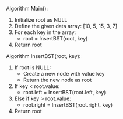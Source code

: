 Algorithm Main():
1. Initialize root as NULL
2. Define the given data array: [10, 5, 15, 3, 7]
3. For each key in the array:
   * root = InsertBST(root, key)
4. Return root

Algorithm InsertBST(root, key):
1. If root is NULL:
   * Create a new node with value key
   * Return the new node as root
2. If key < root.value:
   * root.left = InsertBST(root.left, key)
3. Else if key > root.value:
   * root.right = InsertBST(root.right, key)
4. Return root